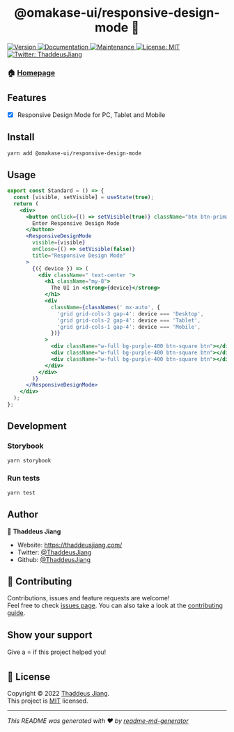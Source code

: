 <h1 align="center">@omakase-ui/responsive-design-mode 👋</h1>
<p>
  <a href="https://www.npmjs.com/package/@omakase-ui/responsive-design-mode" target="_blank">
    <img alt="Version" src="https://img.shields.io/npm/v/@omakase-ui/responsive-design-mode.svg">
  </a>
  <a href="https://github.com/ThaddeusJiang/omakase-ui/tree/main/packages/responsive-design-mode#readme" target="_blank">
    <img alt="Documentation" src="https://img.shields.io/badge/documentation-yes-brightgreen.svg" />
  </a>
  <a href="https://github.com/ThaddeusJiang/omakase-ui/graphs/commit-activity" target="_blank">
    <img alt="Maintenance" src="https://img.shields.io/badge/Maintained%3F-yes-green.svg" />
  </a>
  <a href="https://github.com/ThaddeusJiang/omakase-ui/blob/main/packages/responsive-design-mode/LICENSE" target="_blank">
    <img alt="License: MIT" src="https://img.shields.io/github/license/ThaddeusJiang/omakase-ui" />
  </a>
  <a href="https://twitter.com/ThaddeusJiang" target="_blank">
    <img alt="Twitter: ThaddeusJiang" src="https://img.shields.io/twitter/follow/ThaddeusJiang.svg?style=social" />
  </a>
</p>

### 🏠 [Homepage](https://github.com/ThaddeusJiang/omakase-ui/tree/main/packages/responsive-design-mode#readme)

## Features

- [x] Responsive Design Mode for PC, Tablet and Mobile

## Install

```sh
yarn add @omakase-ui/responsive-design-mode
```

## Usage

```jsx
export const Standard = () => {
  const [visible, setVisible] = useState(true);
  return (
    <div>
      <button onClick={() => setVisible(true)} className="btn btn-primary">
        Enter Responsive Design Mode
      </button>
      <ResponsiveDesignMode
        visible={visible}
        onClose={() => setVisible(false)}
        title="Responsive Design Mode"
      >
        {({ device }) => (
          <div className=" text-center ">
            <h1 className="my-8">
              The UI in <strong>{device}</strong>
            </h1>
            <div
              className={classNames(' mx-auto', {
                'grid grid-cols-3 gap-4': device === 'Desktop',
                'grid grid-cols-2 gap-4': device === 'Tablet',
                'grid grid-cols-1 gap-4': device === 'Mobile',
              })}
            >
              <div className="w-full bg-purple-400 btn-square btn"></div>
              <div className="w-full bg-purple-400 btn-square btn"></div>
              <div className="w-full bg-purple-400 btn-square btn"></div>
            </div>
          </div>
        )}
      </ResponsiveDesignMode>
    </div>
  );
};
```



## Development
### Storybook

```bash
yarn storybook
```

### Run tests

```sh
yarn test
```

## Author

👤 **Thaddeus Jiang**

* Website: https://thaddeusjiang.com/
* Twitter: [@ThaddeusJiang](https://twitter.com/ThaddeusJiang)
* Github: [@ThaddeusJiang](https://github.com/ThaddeusJiang)

## 🤝 Contributing

Contributions, issues and feature requests are welcome!<br />Feel free to check [issues page](https://github.com/ThaddeusJiang/omakase-ui/packages/responsive-design-mode/issues). You can also take a look at the [contributing guide](https://github.com/ThaddeusJiang/omakase-ui/packages/responsive-design-mode/blob/main/CONTRIBUTING.md).

## Show your support

Give a ⭐️ if this project helped you!

## 📝 License

Copyright © 2022 [Thaddeus Jiang](https://github.com/ThaddeusJiang).<br />
This project is [MIT](https://github.com/ThaddeusJiang/omakase-ui/blob/main/packages/responsive-design-mode/LICENSE) licensed.

***
_This README was generated with ❤️ by [readme-md-generator](https://github.com/kefranabg/readme-md-generator)_
